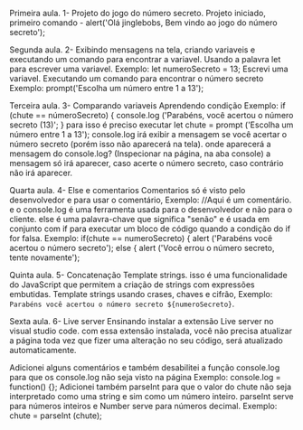 Primeira aula.
1- Projeto do jogo do número secreto.
Projeto iniciado, primeiro comando  -  alert('Olá jinglebobs, Bem vindo ao jogo do número secreto');

Segunda aula.
2- Exibindo mensagens na tela, criando variaveis e executando um comando para encontrar a variavel.
Usando a palavra let para escrever uma variavel.
Exemplo: let numeroSecreto = 13;
Escrevi uma variavel.
Executando um comando para encontrar o número secreto
Exemplo: prompt('Escolha um número entre 1 a 13');

Terceira aula.
3- Comparando variaveis
Aprendendo condição
Exemplo: if (chute == númeroSecreto) {
 console.log ('Parabéns, você acertou o número secreto (13)';
} 
para isso é preciso executar let chute = prompt ('Escolha um número entre 1 a 13');
console.log irá exibir a mensagem se você acertar o número secreto (porém isso não aparecerá na tela).
onde aparecerá a mensagem do console.log? (Inspecionar na página, na aba console) a mensagem só irá aparecer, caso acerte o número secreto, caso contrário não irá aparecer.

Quarta aula.
4- Else e comentarios
Comentarios só é visto pelo desenvolvedor e para usar o comentário, Exemplo: //Aqui é um comentário. e o console.log é uma ferramenta usada para o desenvolvedor e não para o cliente.
else é uma palavra-chave que significa "senão" e é usada em conjunto com if para executar um bloco de código quando a condição do if for falsa.
Exemplo: if(chute == numeroSecreto) { alert ('Parabéns você acertou o número secreto'); else { alert ('Você errou o número secreto, tente novamente');

Quinta aula.
5- Concatenação
Template strings. isso é uma funcionalidade do JavaScript que permitem a criação de strings com expressões embutidas.
Template strings usando crases, chaves e cifrão, Exemplo: `Parabéns você acertou o número secreto ${numeroSecreto}`.

Sexta aula.
6- Live server
Ensinando instalar a extensão Live server no visual studio code.
com essa extensão instalada, você não precisa atualizar a página toda vez que fizer uma alteração no seu código, será atualizado automaticamente.

Adicionei alguns comentários e também desabilitei a função console.log para que os console.log não seja visto na página
Exemplo: console.log = function() {};
Adicionei também parseInt para que o valor do chute não seja interpretado como uma string e sim como um número inteiro.
parseInt serve para números inteiros e Number serve para números decimal.
Exemplo: chute = parseInt (chute);
